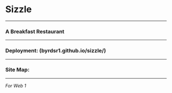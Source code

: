 # Sizzle
---
### A Breakfast Restaurant
---
### Deployment: (byrdsr1.github.io/sizzle/)
---
### Site Map:

---
*For Web 1*
